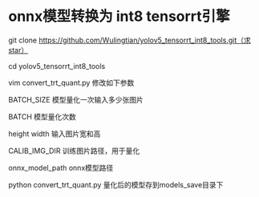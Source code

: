 # onnx模型转换为 int8 tensorrt引擎

git clone https://github.com/Wulingtian/yolov5_tensorrt_int8_tools.git（求star）

cd yolov5_tensorrt_int8_tools

vim convert_trt_quant.py 修改如下参数

BATCH_SIZE 模型量化一次输入多少张图片

BATCH 模型量化次数

height width 输入图片宽和高

CALIB_IMG_DIR 训练图片路径，用于量化

onnx_model_path onnx模型路径

python convert_trt_quant.py 量化后的模型存到models_save目录下
